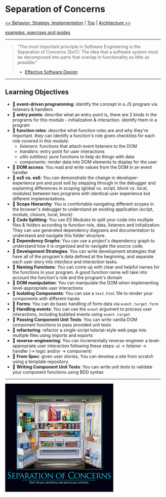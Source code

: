 # Separation of Concerns

[<< Behavior, Strategy, Implementation](../behavior-strategy-implementation/README.md) | [Top](../README.md) | [Architecture >>](../architecture/README.md)

[examples, exercises and guides](https://github.com/HackYourFutureBelgium/separation-of-concerns)

---

> "The most important principle in Software Engineering is the Separation of Concerns (SoC):
> The idea that a software system must be decomposed into parts that overlap in functionality as little as possible."
>
> - [Effective Software Design](https://effectivesoftwaredesign.com/2012/02/05/separation-of-concerns/)

---

## Learning Objectives

- 🥚 **event-driven programming**: identify the concept in a JS program via listeners & handlers
- 🥚 **entry points**: describe what an entry point is, there are 2 kinds in the programs for this module - initialization & interaction. identify them in a program
- 🥚 **function roles**: describe what function roles are and why they're important. they can identify a function's role given checklists for each role covered in this module:
  - _listeners_: functions that attach event listeners to the DOM
  - _handlers_: entry point for user interactions
  - _utils (utilities)_: pure functions to help do things with data
  - _components_: render data into DOM elements to display for the user
- 🥚 **DOM access**: You read and write values from the DOM in an event handler
- 🥚 **es5 vs. es6**: You can demonstrate the change in developer-experience pre and post es6 by stepping through in the debugger and explaining differences in scoping (global vs. script, block vs. local, modules) between two programs with identical user experience but different implementations.
- 🥚 **Scope Hierarchy**: You is comfortable navigating different scopes in the browser's debugger to understand an existing application (script, module, closure, local, block)
- 🥚 **Code Splitting**: You can ES Modules to split your code into multiple files & folders according to function role, data, listeners and initialization. They can use generated dependency diagrams and documentation to understand and navigate this folder structure.
- 🥚 **Dependency Graphs**: You can use a project's dependency graph to understand how it is organized and to navigate the source code.
- 🥚 **Development Strategies**: You can write development strategies that have all of the program's data defined at the beginning, and separate each user story into _interface_ and _interaction_ tasks.
- 🐣 **Naming Functions**: You can come up with clear and helpful names for the functions in your program. A good function name will take into account the function's role and the program's domain
- 🐣 **DOM manipulation**: You can manipulate the DOM when implementing level-appropriate user interactions
- 🐣 **Isolating Components**: You can use a `test.html` file to render your components with different inputs
- 🐣 **Forms**: You can do basic handling of form data via `event.target.form`
- 🐣 **Handling events**: You can use the `event` argument to process user interactions, including bubbled events using `event.target`
- 🐣 **Passing Component Unit Tests**: You can write vanilla DOM component functions to pass provided unit tests
- 🐣 **refactoring**: refactor a single-script tutorial-style web page into multiple files using imports and exports
- 🐥 **reverse-engineering**: You can incrementally reverse-engineer a level-appropriate user interaction following these steps: ui -> listener -> handler (-> logic and/or -> component)
- 🐔 **From Spec**: given user stories, You can develop a site from scratch using a template repository.
- 🐔 **Writing Component Unit Tests**: You can write unit tests to validate your component functions using BDD syntax

---

![draino in the fridge](./assets/draino-in-the-fridge.png)
